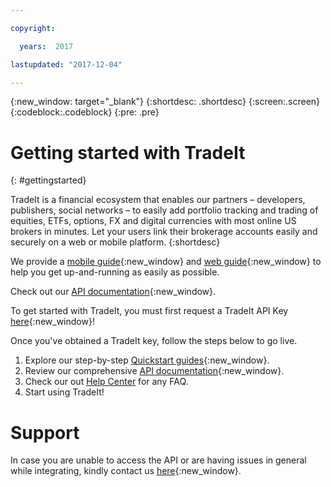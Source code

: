 ```yaml
---

copyright:

  years:  2017

lastupdated: "2017-12-04"

---
```


{:new_window: target="_blank"}
{:shortdesc: .shortdesc}
{:screen:.screen}
{:codeblock:.codeblock}
{:pre: .pre}

# Getting started with TradeIt
{: #gettingstarted}

TradeIt is a financial ecosystem that enables our partners – developers, publishers, social networks – to easily add portfolio tracking and trading of equities, ETFs, options, FX and digital currencies with most online US brokers in minutes. Let your users link their brokerage accounts easily and securely on a web or mobile platform.
{:shortdesc}


We provide a [mobile guide](https://www.trade.it/quickstart#ios-guide#example-app){:new_window} and [web guide](https://www.trade.it/quickstart#web-guide#gettingStarted){:new_window} to help you get up-and-running as easily as possible.

Check out our [API documentation](https://www.trade.it/api){:new_window}.

To get started with TradeIt, you must first request a TradeIt API Key [here](https://www.trade.it/contact?get-started=yes){:new_window}!

Once you've obtained a TradeIt key, follow the steps below to go live.

1. Explore our step-by-step [Quickstart guides](https://www.trade.it/quickstart#get-started#tradeit-products){:new_window}.
2. Review our comprehensive [API documentation](https://www.trade.it/api){:new_window}.
3. Check our out [Help Center](https://support.trade.it/hc/) for any FAQ.
4. Start using TradeIt!

# Support
In case you are unable to access the API or are having issues in general while integrating, kindly contact us [here](https://support.trade.it/hc/en-us/requests/new){:new_window}.
